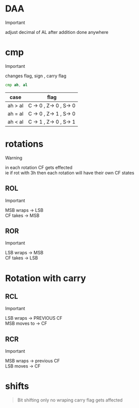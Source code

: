 # DAA
> [!IMPORTANT]
> adjust decimal of AL after addition done anywhere


# cmp
> [!IMPORTANT]
> changes flag, sign , carry flag


```asm
cmp ah, al
```
|case|flag|
|---|---|
|ah > al| C -> 0 , Z-> 0 , S-> 0|
|ah = al| C -> 0 , Z-> 1 , S-> 0|
|ah < al| C -> 1 , Z-> 0 , S-> 1|


# rotations
> [!WARNING]
> in each rotation CF gets effected</br>
> ie if rot with 3h then each rotation will have their own CF states

## ROL 
> [!IMPORTANT]
> MSB wraps -> LSB</br>
> CF takes -> MSB

## ROR 
> [!IMPORTANT]
> LSB wraps -> MSB </br>
> CF takes -> LSB

# Rotation with carry 
## RCL
> [!IMPORTANT]
> LSB wraps -> PREVIOUS CF </br>
> MSB moves to -> CF

## RCR 
> [!IMPORTANT]
> MSB wraps -> previous CF</br>
> LSB moves -> CF


# shifts
> Bit shifting only
> no wraping 
> carry flag gets affected

